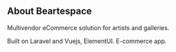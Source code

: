 

## About Beartespace

Multivendor eCommerce solution for artists and galleries.

Built on Laravel and Vuejs, ElementUI. E-commerce app.


